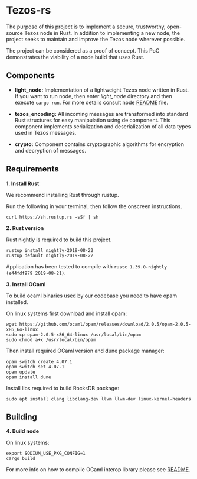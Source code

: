 Tezos-rs
===========

The purpose of this project is to implement a secure, trustworthy, open-source Tezos node in Rust. In addition to implementing a new node, the project seeks to maintain and improve the Tezos node wherever possible. 

The project can be considered as a proof of concept. This PoC demonstrates the viability of a node build that uses Rust. 

## Components

* **light_node:** Implementation of a lightweight Tezos node written in Rust.
  If you want to run node, then enter *light_node* directory and then execute `cargo run`. For more details consult node [README](light_node/README.md) file.

* **tezos_encoding:** All incoming messages are transformed into standard Rust structures for easy manipulation using de component. This component implements serialization and deserialization of all data types used in Tezos messages.

* **crypto:** Component contains cryptographic algorithms for encryption and decryption of messages.  


Requirements
------------

**1. Install Rust** 

We recommend installing Rust through rustup.

Run the following in your terminal, then follow the onscreen instructions.

```
curl https://sh.rustup.rs -sSf | sh
```

**2. Rust version** 

Rust nightly is required to build this project.
```
rustup install nightly-2019-08-22
rustup default nightly-2019-08-22
```
Application has been tested to compile with `rustc 1.39.0-nightly (e44fdf979 2019-08-21)`.

**3. Install OCaml**

To build ocaml binaries used by our codebase you need to have opam installed.

On linux systems first download and install opam:

```
wget https://github.com/ocaml/opam/releases/download/2.0.5/opam-2.0.5-x86_64-linux
sudo cp opam-2.0.5-x86_64-linux /usr/local/bin/opam
sudo chmod a+x /usr/local/bin/opam
```

Then install required OCaml version and dune package manager:
```
opam switch create 4.07.1
opam switch set 4.07.1
opam update
opam install dune
```

Install libs required to build RocksDB package:
```
sudo apt install clang libclang-dev llvm llvm-dev linux-kernel-headers
```

Building
--------

**4. Build node** 

On linux systems:

```
export SODIUM_USE_PKG_CONFIG=1
cargo build
```

For more info on how to compile OCaml interop library please see [README](tezos_interop/README.md).
